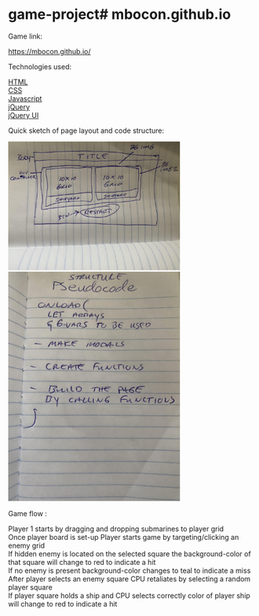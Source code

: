# game-project# mbocon.github.io
Game link:

https://mbocon.github.io/

Technologies used: 

[HTML](https://developer.mozilla.org/en-US/docs/Web/HTML)<br>
[CSS](https://developer.mozilla.org/en-US/docs/Web/CSS)<br>
[Javascript](https://developer.mozilla.org/en-US/docs/Web/JavaScript)<br>
[jQuery](https://jquery.com/)<br>
[jQuery UI](https://jqueryui.com/)<br>

Quick sketch of page layout and code structure:

<img src="CSS/img/draft.jpg" width='350px'><br>
<img src="CSS/img/psuedo.jpg" width='350px'><br>

Game flow :

Player 1 starts by dragging and dropping submarines to player grid<br>
Once player board is set-up Player starts game by targeting/clicking an enemy grid<br>
If hidden enemy is located on the selected square the background-color of that square will change to red to indicate a hit<br>
If no enemy is present background-color changes to teal to indicate a miss<br>
After player selects an enemy square CPU retaliates by selecting a random player square<br>
If player square holds a ship and CPU selects correctly color of player ship will change to red to indicate a hit<br>






